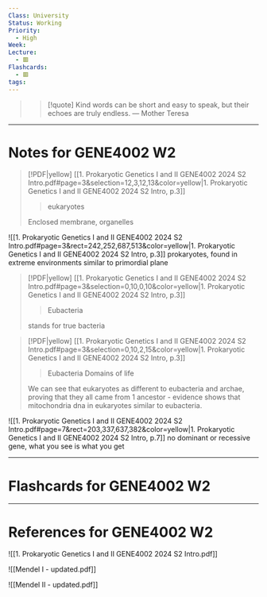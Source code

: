 ```yaml
---
Class: University
Status: Working
Priority:
  - High
Week: 
Lecture:
  - 🟥
Flashcards:
  - 🟥
tags:
---
```

> > [!quote] Kind words can be short and easy to speak, but their echoes are truly endless.
> — Mother Teresa

---
# Notes for GENE4002 W2
> [!PDF|yellow] [[1. Prokaryotic Genetics I and II GENE4002 2024 S2 Intro.pdf#page=3&selection=12,3,12,13&color=yellow|1. Prokaryotic Genetics I and II GENE4002 2024 S2 Intro, p.3]]
> > eukaryotes
> 
> Enclosed membrane, organelles

![[1. Prokaryotic Genetics I and II GENE4002 2024 S2 Intro.pdf#page=3&rect=242,252,687,513&color=yellow|1. Prokaryotic Genetics I and II GENE4002 2024 S2 Intro, p.3]] prokaryotes, found in extreme environments similar to primordial plane

> [!PDF|yellow] [[1. Prokaryotic Genetics I and II GENE4002 2024 S2 Intro.pdf#page=3&selection=0,10,0,10&color=yellow|1. Prokaryotic Genetics I and II GENE4002 2024 S2 Intro, p.3]]
> > Eubacteria
> 
> stands for true bacteria

> [!PDF|yellow] [[1. Prokaryotic Genetics I and II GENE4002 2024 S2 Intro.pdf#page=3&selection=0,10,2,15&color=yellow|1. Prokaryotic Genetics I and II GENE4002 2024 S2 Intro, p.3]]
> > Eubacteria Domains of life
> 
> We can see that eukaryotes as different to eubacteria and archae, proving that they all came from 1 ancestor - evidence shows that mitochondria dna in eukaryotes similar to eubacteria. 

![[1. Prokaryotic Genetics I and II GENE4002 2024 S2 Intro.pdf#page=7&rect=203,337,637,382&color=yellow|1. Prokaryotic Genetics I and II GENE4002 2024 S2 Intro, p.7]] no dominant or recessive gene, what you see is what you get




---
# Flashcards for GENE4002 W2


---
# References for GENE4002 W2
![[1. Prokaryotic Genetics I and II GENE4002 2024 S2 Intro.pdf]]

![[Mendel I - updated.pdf]]

![[Mendel II - updated.pdf]]